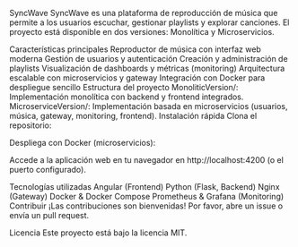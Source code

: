SyncWave
SyncWave es una plataforma de reproducción de música que permite a los usuarios escuchar, gestionar playlists y explorar canciones. El proyecto está disponible en dos versiones: Monolítica y Microservicios.

Características principales
Reproductor de música con interfaz web moderna
Gestión de usuarios y autenticación
Creación y administración de playlists
Visualización de dashboards y métricas (monitoring)
Arquitectura escalable con microservicios y gateway
Integración con Docker para despliegue sencillo
Estructura del proyecto
MonoliticVersion/: Implementación monolítica con backend y frontend integrados.
MicroserviceVersion/: Implementación basada en microservicios (usuarios, música, gateway, monitoring, frontend).
Instalación rápida
Clona el repositorio:

Despliega con Docker (microservicios):

Accede a la aplicación web en tu navegador en http://localhost:4200 (o el puerto configurado).

Tecnologías utilizadas
Angular (Frontend)
Python (Flask, Backend)
Nginx (Gateway)
Docker & Docker Compose
Prometheus & Grafana (Monitoring)
Contribuir
¡Las contribuciones son bienvenidas! Por favor, abre un issue o envía un pull request.

Licencia
Este proyecto está bajo la licencia MIT.
